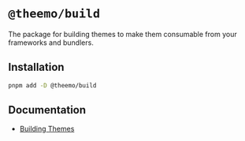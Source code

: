 # `@theemo/build`

The package for building themes to make them consumable from your frameworks and bundlers.

## Installation

```sh
pnpm add -D @theemo/build
```

## Documentation

- [Building Themes](https://theemo.io/theming/build)
